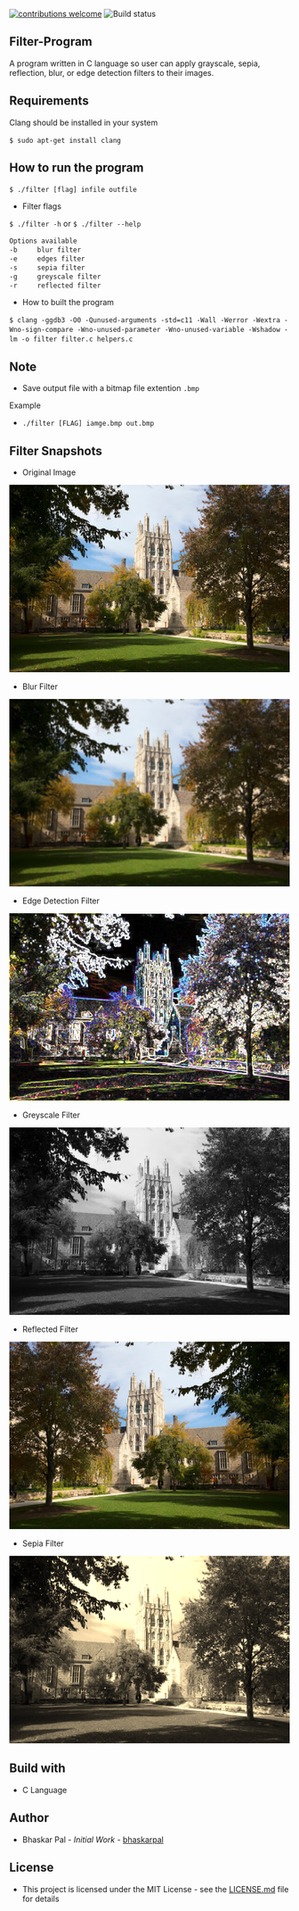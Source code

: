 [![contributions welcome](https://img.shields.io/badge/contributions-welcome-brightgreen.svg?style=flat)](https://github.com/onyx-storm)
![Build status](https://ci.appveyor.com/api/projects/status/pjxh5g91jpbh7t84?svg=true)


## Filter-Program
A program written in C language so user can apply grayscale, sepia, reflection, blur, or edge detection filters to their images.

## Requirements
Clang should be installed in your system

`$ sudo apt-get install clang`

## How to run the program

`$ ./filter [flag] infile outfile`


* Filter flags

`$ ./filter -h` or `$ ./filter --help`
```
Options available
-b     blur filter
-e     edges filter
-s     sepia filter
-g     greyscale filter
-r     reflected filter
```
* How to built the program 

`$ clang -ggdb3 -O0 -Qunused-arguments -std=c11 -Wall -Werror -Wextra -Wno-sign-compare -Wno-unused-parameter -Wno-unused-variable -Wshadow -lm -o filter filter.c helpers.c`

## Note

* Save output file with a bitmap file extention `.bmp`

Example
* `./filter [FLAG] iamge.bmp out.bmp`

## Filter Snapshots
* Original Image

![Original](original.bmp)

* Blur Filter

![blur_filter](blur_filter.bmp)

* Edge Detection Filter

![edge_filter](edge_filter.bmp)

* Greyscale Filter

![greyscale_filter](greyscale_filter.bmp)

* Reflected Filter

![reflected_filter](reflected_filter.bmp)

* Sepia Filter

![sepia_filter](sepia_filter.bmp)

## Build with
* C Language

## Author
* Bhaskar Pal - *Initial Work* - [bhaskarpal](https://github.com/onyx-storm) 

## License
* This project is licensed under the MIT License - see the [LICENSE.md](LICENSE) file for details
